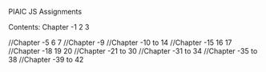 PIAIC JS Assignments

Contents:
Chapter -1 2 3

//Chapter -5 6 7
//Chapter -9
//Chapter -10 to 14
//Chapter -15 16 17
//Chapter -18 19 20
//Chapter -21 to 30
//Chapter -31 to 34
//Chapter -35 to 38
//Chapter -39 to 42